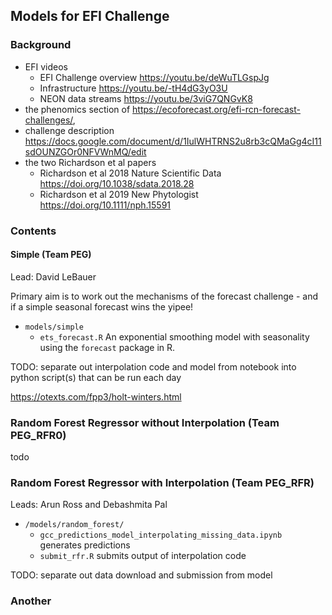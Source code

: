 ## Models for EFI Challenge


### Background

- EFI videos 
  - EFI Challenge overview https://youtu.be/deWuTLGspJg
  - Infrastructure https://youtu.be/-tH4dG3yO3U
  - NEON data streams https://youtu.be/3viG7QNGvK8
- the phenomics section of https://ecoforecast.org/efi-rcn-forecast-challenges/, 
- challenge description https://docs.google.com/document/d/1IulWHTRNS2u8rb3cQMaGg4cI11sdOUNZGOr0NFVWnMQ/edit
- the two Richardson et al papers
  - Richardson et al 2018 Nature Scientific Data https://doi.org/10.1038/sdata.2018.28
  - Richardson et al 2019 New Phytologist https://doi.org/10.1111/nph.15591

### Contents

#### Simple (Team PEG)

Lead: David LeBauer

Primary aim is to work out the mechanisms of the forecast challenge - and if a simple seasonal forecast wins the yipee!

- `models/simple`
  - `ets_forecast.R`
An exponential smoothing model with seasonality using the `forecast` package in R. 

TODO: separate out interpolation code and model from notebook into python script(s) that can be run each day

https://otexts.com/fpp3/holt-winters.html

### Random Forest Regressor without Interpolation (Team PEG_RFR0)

todo

### Random Forest Regressor with Interpolation (Team PEG_RFR)

Leads: Arun Ross and Debashmita Pal

- `/models/random_forest/`
  - `gcc_predictions_model_interpolating_missing_data.ipynb` generates predictions
  - `submit_rfr.R` submits output of interpolation code

TODO: separate out data download and submission from model



### Another
